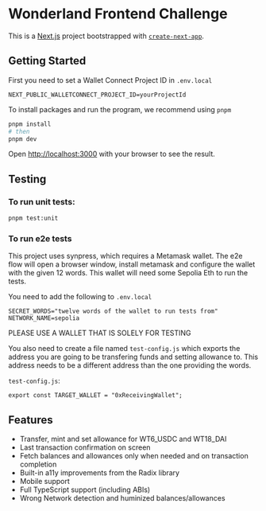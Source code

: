 # Wonderland Frontend Challenge

This is a [Next.js](https://nextjs.org/) project bootstrapped with [`create-next-app`](https://github.com/vercel/next.js/tree/canary/packages/create-next-app).

## Getting Started

First you need to set a Wallet Connect Project ID in `.env.local`

```
NEXT_PUBLIC_WALLETCONNECT_PROJECT_ID=yourProjectId
```

To install packages and run the program, we recommend using `pnpm`

```bash
pnpm install
# then
pnpm dev
```

Open [http://localhost:3000](http://localhost:3000) with your browser to see the result.

## Testing

### To run unit tests:

```bash
pnpm test:unit
```

### To run e2e tests

This project uses synpress, which requires a Metamask wallet. The e2e flow will open a browser window, install metamask and configure the wallet with the given 12 words. This wallet will need some Sepolia Eth to run the tests.

You need to add the following to `.env.local`

```
SECRET_WORDS="twelve words of the wallet to run tests from"
NETWORK_NAME=sepolia
```

PLEASE USE A WALLET THAT IS SOLELY FOR TESTING

You also need to create a file named `test-config.js` which exports the address you are going to be transfering funds and setting allowance to. This address needs to be a different address than the one providing the words.

`test-config.js`:

```
export const TARGET_WALLET = "0xReceivingWallet";
```

## Features

- Transfer, mint and set allowance for WT6_USDC and WT18_DAI
- Last transaction confirmation on screen
- Fetch balances and allowances only when needed and on transaction completion
- Built-in a11y improvements from the Radix library
- Mobile support
- Full TypeScript support (including ABIs)
- Wrong Network detection and huminized balances/allowances
